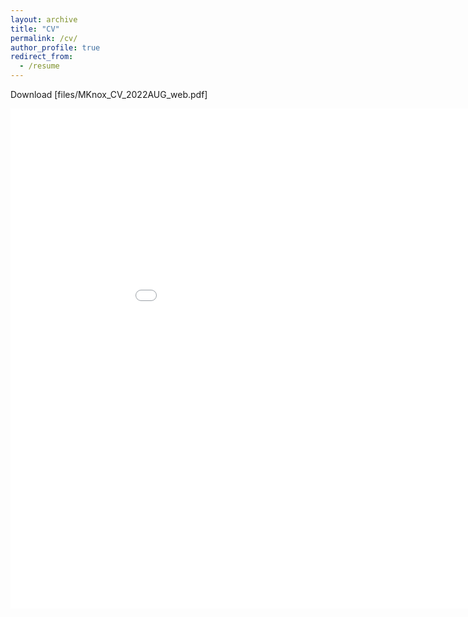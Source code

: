 ```yaml
---
layout: archive
title: "CV"
permalink: /cv/
author_profile: true
redirect_from:
  - /resume
---
```


Download [files/MKnox_CV_2022AUG_web.pdf]

<object data="{{ post.files/MKnox_CV_2022AUG_web.pdf }}" width="1000" height="1000" type='application/pdf'/>

<embed src="margae-knox.github.io/_pages/MKnox_CV_2022AUG_web.pdf" width="1000px" height="800px" type="application/pdf" />
